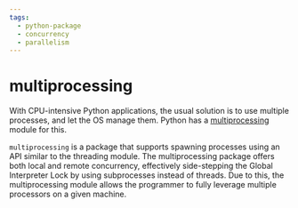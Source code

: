 ```yaml
---
tags:
  - python-package
  - concurrency
  - parallelism
---
```


# multiprocessing

With CPU-intensive Python applications, the usual solution is to use multiple processes, and let the OS manage them. Python has a [multiprocessing](https://docs.python.org/3/library/multiprocessing.html) module for this.

`multiprocessing` is a package that supports spawning processes using an API similar to the threading module. The multiprocessing package offers both local and remote concurrency, effectively side-stepping the Global Interpreter Lock by using subprocesses instead of threads. Due to this, the multiprocessing module allows the programmer to fully leverage multiple processors on a given machine.
